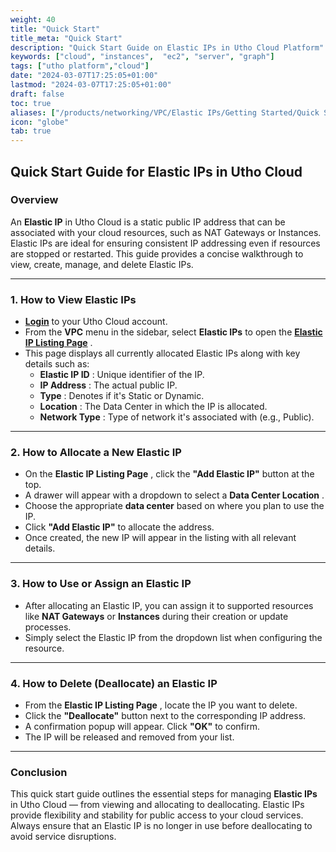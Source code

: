 ```yaml
---
weight: 40
title: "Quick Start"
title_meta: "Quick Start"
description: "Quick Start Guide on Elastic IPs in Utho Cloud Platform"
keywords: ["cloud", "instances",  "ec2", "server", "graph"]
tags: ["utho platform","cloud"]
date: "2024-03-07T17:25:05+01:00"
lastmod: "2024-03-07T17:25:05+01:00"
draft: false
toc: true
aliases: ["/products/networking/VPC/Elastic IPs/Getting Started/Quick Start"]
icon: "globe"
tab: true
---
```



## **Quick Start Guide for Elastic IPs in Utho Cloud**

### **Overview**

An **Elastic IP** in Utho Cloud is a static public IP address that can be associated with your cloud resources, such as NAT Gateways or Instances. Elastic IPs are ideal for ensuring consistent IP addressing even if resources are stopped or restarted. This guide provides a concise walkthrough to view, create, manage, and delete Elastic IPs.

---

### **1. How to View Elastic IPs**

* **[Login](https://console.utho.com/login)** to your Utho Cloud account.
* From the **VPC** menu in the sidebar, select **Elastic IPs** to open the  **[Elastic IP Listing Page](https://console.utho.com/vpc/elasticip)** .
* This page displays all currently allocated Elastic IPs along with key details such as:
  * **Elastic IP ID** : Unique identifier of the IP.
  * **IP Address** : The actual public IP.
  * **Type** : Denotes if it's Static or Dynamic.
  * **Location** : The Data Center in which the IP is allocated.
  * **Network Type** : Type of network it's associated with (e.g., Public).

---

### **2. How to Allocate a New Elastic IP**

* On the  **Elastic IP Listing Page** , click the **"Add Elastic IP"** button at the top.
* A drawer will appear with a dropdown to select a  **Data Center Location** .
* Choose the appropriate **data center** based on where you plan to use the IP.
* Click **"Add Elastic IP"** to allocate the address.
* Once created, the new IP will appear in the listing with all relevant details.

---

### **3. How to Use or Assign an Elastic IP**

* After allocating an Elastic IP, you can assign it to supported resources like **NAT Gateways** or **Instances** during their creation or update processes.
* Simply select the Elastic IP from the dropdown list when configuring the resource.

---

### **4. How to Delete (Deallocate) an Elastic IP**

* From the  **Elastic IP Listing Page** , locate the IP you want to delete.
* Click the **"Deallocate"** button next to the corresponding IP address.
* A confirmation popup will appear. Click **"OK"** to confirm.
* The IP will be released and removed from your list.

---

### **Conclusion**

This quick start guide outlines the essential steps for managing **Elastic IPs** in Utho Cloud — from viewing and allocating to deallocating. Elastic IPs provide flexibility and stability for public access to your cloud services. Always ensure that an Elastic IP is no longer in use before deallocating to avoid service disruptions.
